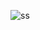 ![ss](https://github.com/satish-jawarkar/Weather-App/assets/83802083/b628369b-8633-4f85-bc46-561c0504023b)

